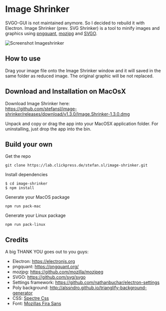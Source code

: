 # Image Shrinker

SVGO-GUI is not maintained anymore. So I decided to rebuild it with Electron.
Image Shrinker (prev. SVG Shrinker) is a tool to minify images and graphics using [pngquant](https://pngquant.org/), [mozjpg](https://github.com/mozilla/mozjpeg) and [SVGO](https://github.com/svg/svgo). 

![Screenshot Imageshrinker](https://raw.githubusercontent.com/stefansl/image-shrinker/dev/assets/img/screen.min.png "Screenshot Image Shrinker")

## How to use
Drag your image file onto the Image Shrinker window and it will saved in the same folder as reduced image.
The original graphic will be not replaced.

## Download and Installation on MacOsX
Download Image Shrinker here:  
https://github.com/stefansl/image-shrinker/releases/download/v1.3.0/Image.Shrinker-1.3.0.dmg

Unpack and copy or drag the app into your MacOSX application folder.
For uninstalling, just drop the app into the bin.

## Build your own
Get the repo
```shell
git clone https://lab.clickpress.de/stefan.sl/image-shrinker.git
```
Install dependencies
```shell
$ cd image-shrinker
$ npm install
```
Generate your MacOS package
```shell
npm run pack-mac
```

Generate your Linux package
```shell
npm run pack-linux
```

## Credits
A big THANK YOU goes out to you guys:
* Electron: https://electronjs.org
* pngquant: https://pngquant.org/
* mozjpg: https://github.com/mozilla/mozjpeg
* SVGO: https://github.com/svg/svgo
* Settings framework: https://github.com/nathanbuchar/electron-settings
* Poly background: http://alssndro.github.io/trianglify-background-generator
* CSS: [Spectre Css](https://picturepan2.github.io/spectre/)
* Font: [Mozillas Fira Sans](https://github.com/mozilla/Fira)

